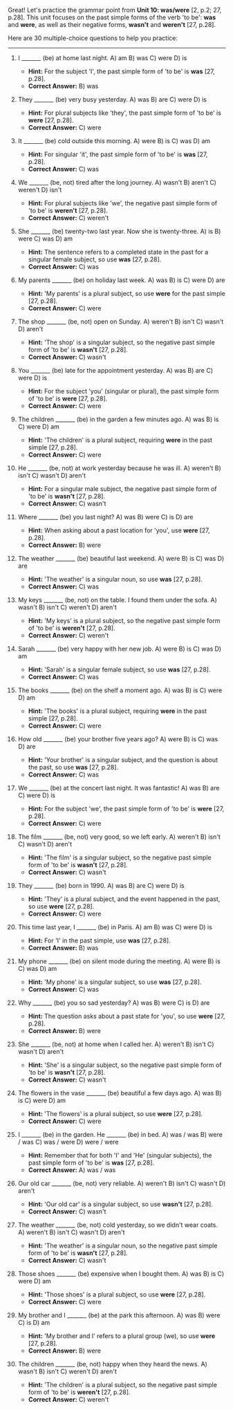 Great! Let's practice the grammar point from **Unit 10: was/were** [2, p.2; 27, p.28]. This unit focuses on the past simple forms of the verb 'to be': **was** and **were**, as well as their negative forms, **wasn't** and **weren't** [27, p.28].

Here are 30 multiple-choice questions to help you practice:

---

1.  I _______ (be) at home last night.
    A) am
    B) was
    C) were
    D) is
    *   **Hint:** For the subject 'I', the past simple form of 'to be' is **was** [27, p.28].
    *   ****Correct Answer:**** B) was

2.  They _______ (be) very busy yesterday.
    A) was
    B) are
    C) were
    D) is
    *   **Hint:** For plural subjects like 'they', the past simple form of 'to be' is **were** [27, p.28].
    *   ****Correct Answer:**** C) were

3.  It _______ (be) cold outside this morning.
    A) were
    B) is
    C) was
    D) am
    *   **Hint:** For singular 'it', the past simple form of 'to be' is **was** [27, p.28].
    *   ****Correct Answer:**** C) was

4.  We _______ (be, not) tired after the long journey.
    A) wasn't
    B) aren't
    C) weren't
    D) isn't
    *   **Hint:** For plural subjects like 'we', the negative past simple form of 'to be' is **weren't** [27, p.28].
    *   ****Correct Answer:**** C) weren't

5.  She _______ (be) twenty-two last year. Now she is twenty-three.
    A) is
    B) were
    C) was
    D) am
    *   **Hint:** The sentence refers to a completed state in the past for a singular female subject, so use **was** [27, p.28].
    *   ****Correct Answer:**** C) was

6.  My parents _______ (be) on holiday last week.
    A) was
    B) is
    C) were
    D) are
    *   **Hint:** 'My parents' is a plural subject, so use **were** for the past simple [27, p.28].
    *   ****Correct Answer:**** C) were

7.  The shop _______ (be, not) open on Sunday.
    A) weren't
    B) isn't
    C) wasn't
    D) aren't
    *   **Hint:** 'The shop' is a singular subject, so the negative past simple form of 'to be' is **wasn't** [27, p.28].
    *   ****Correct Answer:**** C) wasn't

8.  You _______ (be) late for the appointment yesterday.
    A) was
    B) are
    C) were
    D) is
    *   **Hint:** For the subject 'you' (singular or plural), the past simple form of 'to be' is **were** [27, p.28].
    *   ****Correct Answer:**** C) were

9.  The children _______ (be) in the garden a few minutes ago.
    A) was
    B) is
    C) were
    D) am
    *   **Hint:** 'The children' is a plural subject, requiring **were** in the past simple [27, p.28].
    *   ****Correct Answer:**** C) were

10. He _______ (be, not) at work yesterday because he was ill.
    A) weren't
    B) isn't
    C) wasn't
    D) aren't
    *   **Hint:** For a singular male subject, the negative past simple form of 'to be' is **wasn't** [27, p.28].
    *   ****Correct Answer:**** C) wasn't

11. Where _______ (be) you last night?
    A) was
    B) were
    C) is
    D) are
    *   **Hint:** When asking about a past location for 'you', use **were** [27, p.28].
    *   ****Correct Answer:**** B) were

12. The weather _______ (be) beautiful last weekend.
    A) were
    B) is
    C) was
    D) are
    *   **Hint:** 'The weather' is a singular noun, so use **was** [27, p.28].
    *   ****Correct Answer:**** C) was

13. My keys _______ (be, not) on the table. I found them under the sofa.
    A) wasn't
    B) isn't
    C) weren't
    D) aren't
    *   **Hint:** 'My keys' is a plural subject, so the negative past simple form of 'to be' is **weren't** [27, p.28].
    *   ****Correct Answer:**** C) weren't

14. Sarah _______ (be) very happy with her new job.
    A) were
    B) is
    C) was
    D) am
    *   **Hint:** 'Sarah' is a singular female subject, so use **was** [27, p.28].
    *   ****Correct Answer:**** C) was

15. The books _______ (be) on the shelf a moment ago.
    A) was
    B) is
    C) were
    D) am
    *   **Hint:** 'The books' is a plural subject, requiring **were** in the past simple [27, p.28].
    *   ****Correct Answer:**** C) were

16. How old _______ (be) your brother five years ago?
    A) were
    B) is
    C) was
    D) are
    *   **Hint:** 'Your brother' is a singular subject, and the question is about the past, so use **was** [27, p.28].
    *   ****Correct Answer:**** C) was

17. We _______ (be) at the concert last night. It was fantastic!
    A) was
    B) are
    C) were
    D) is
    *   **Hint:** For the subject 'we', the past simple form of 'to be' is **were** [27, p.28].
    *   ****Correct Answer:**** C) were

18. The film _______ (be, not) very good, so we left early.
    A) weren't
    B) isn't
    C) wasn't
    D) aren't
    *   **Hint:** 'The film' is a singular subject, so the negative past simple form of 'to be' is **wasn't** [27, p.28].
    *   ****Correct Answer:**** C) wasn't

19. They _______ (be) born in 1990.
    A) was
    B) are
    C) were
    D) is
    *   **Hint:** 'They' is a plural subject, and the event happened in the past, so use **were** [27, p.28].
    *   ****Correct Answer:**** C) were

20. This time last year, I _______ (be) in Paris.
    A) am
    B) was
    C) were
    D) is
    *   **Hint:** For 'I' in the past simple, use **was** [27, p.28].
    *   ****Correct Answer:**** B) was

21. My phone _______ (be) on silent mode during the meeting.
    A) were
    B) is
    C) was
    D) am
    *   **Hint:** 'My phone' is a singular subject, so use **was** [27, p.28].
    *   ****Correct Answer:**** C) was

22. Why _______ (be) you so sad yesterday?
    A) was
    B) were
    C) is
    D) are
    *   **Hint:** The question asks about a past state for 'you', so use **were** [27, p.28].
    *   ****Correct Answer:**** B) were

23. She _______ (be, not) at home when I called her.
    A) weren't
    B) isn't
    C) wasn't
    D) aren't
    *   **Hint:** 'She' is a singular subject, so the negative past simple form of 'to be' is **wasn't** [27, p.28].
    *   ****Correct Answer:**** C) wasn't

24. The flowers in the vase _______ (be) beautiful a few days ago.
    A) was
    B) is
    C) were
    D) am
    *   **Hint:** 'The flowers' is a plural subject, so use **were** [27, p.28].
    *   ****Correct Answer:**** C) were

25. I _______ (be) in the garden. He _______ (be) in bed.
    A) was / was
    B) were / was
    C) was / were
    D) were / were
    *   **Hint:** Remember that for both 'I' and 'He' (singular subjects), the past simple form of 'to be' is **was** [27, p.28].
    *   ****Correct Answer:**** A) was / was

26. Our old car _______ (be, not) very reliable.
    A) weren't
    B) isn't
    C) wasn't
    D) aren't
    *   **Hint:** 'Our old car' is a singular subject, so use **wasn't** [27, p.28].
    *   ****Correct Answer:**** C) wasn't

27. The weather _______ (be, not) cold yesterday, so we didn't wear coats.
    A) weren't
    B) isn't
    C) wasn't
    D) aren't
    *   **Hint:** 'The weather' is a singular noun, so the negative past simple form of 'to be' is **wasn't** [27, p.28].
    *   ****Correct Answer:**** C) wasn't

28. Those shoes _______ (be) expensive when I bought them.
    A) was
    B) is
    C) were
    D) am
    *   **Hint:** 'Those shoes' is a plural subject, so use **were** [27, p.28].
    *   ****Correct Answer:**** C) were

29. My brother and I _______ (be) at the park this afternoon.
    A) was
    B) were
    C) is
    D) am
    *   **Hint:** 'My brother and I' refers to a plural group (we), so use **were** [27, p.28].
    *   ****Correct Answer:**** B) were

30. The children _______ (be, not) happy when they heard the news.
    A) wasn't
    B) isn't
    C) weren't
    D) aren't
    *   **Hint:** 'The children' is a plural subject, so the negative past simple form of 'to be' is **weren't** [27, p.28].
    *   ****Correct Answer:**** C) weren't